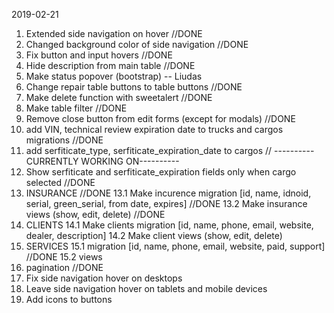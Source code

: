 2019-02-21
1. Extended side navigation on hover //DONE
2. Changed background color of side navigation //DONE
3. Fix button and input hovers //DONE
4. Hide description from main table //DONE
5. Make status popover (bootstrap) -- Liudas
6. Change repair table buttons to table buttons //DONE
7. Make delete function with sweetalert //DONE
8. Make table filter //DONE
9. Remove close button from edit forms (except for modals) //DONE
10. add VIN, technical review expiration date to trucks and cargos migrations //DONE
11. add serfiticate_type, serfiticate_expiration_date to cargos //						----------CURRENTLY WORKING ON----------
12. Show serfiticate and serfiticate_expiration fields only when cargo selected //DONE
13. INSURANCE //DONE
	13.1 Make incurence migration [id, name, idnoid, serial, green_serial, from date, expires] //DONE
	13.2 Make insurance views (show, edit, delete) //DONE
14. CLIENTS
	14.1 Make clients migration [id, name, phone, email, website, dealer, description]
	14.2 Make client views (show, edit, delete)
15. SERVICES
	15.1 migration [id, name, phone, email, website, paid, support] //DONE
	15.2 views
16. pagination //DONE
17. Fix side navigation hover on desktops
18. Leave side navigation hover on tablets and mobile devices
19. Add icons to buttons
